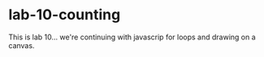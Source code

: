# lab-10-counting

This is lab 10... we're continuing with javascrip for loops and drawing on a
canvas.
